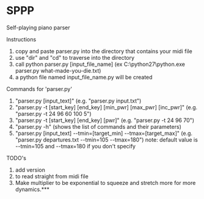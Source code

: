 # SPPP
Self-playing piano parser

Instructions
1. copy and paste parser.py into the directory that contains your midi file
2. use "dir" and "cd" to traverse into the directory
2. call python parser.py [input_file_name] (ex C:\python27\python.exe parser.py what-made-you-die.txt)
3. a python file named input_file_name.py will be created

Commands for 'parser.py'
1. "parser.py [input_text]" (e.g. "parser.py input.txt")
2. "parser.py -t [start_key] [end_key] [min_pwr] [max_pwr] [inc_pwr]" (e.g. "parser.py -t 24 96 60 100 5")
3. "parser.py -t [start_key] [end_key] [pwr]" (e.g. "parser.py -t 24 96 70")
4. "parser.py -h" (shows the list of commands and their parameters)
5. "parser.py [input_text] --tmin=[target_min] --tmax=[target_max]" (e.g. "parser.py departures.txt --tmin=105 --tmax=180")
	note: default value is --tmin=105 and --tmax=180 if you don't specify

TODO's
1. add version
2. to read straight from midi file
3. Make multiplier to be exponential to squeeze and stretch more for more dynamics.***
